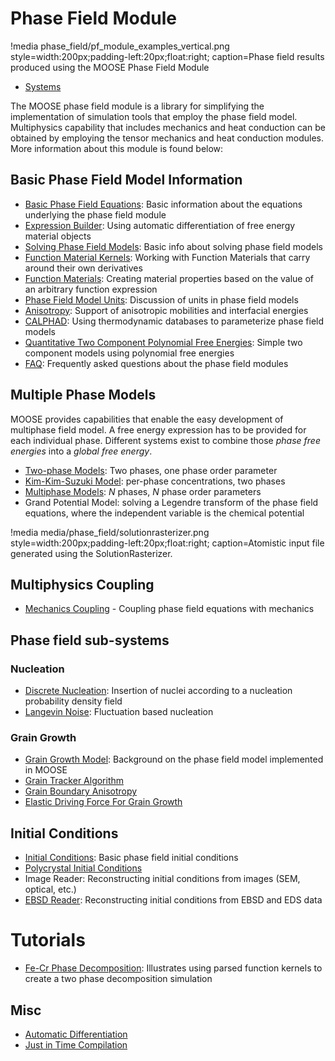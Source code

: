 # Phase Field Module

!media phase_field/pf_module_examples_vertical.png style=width:200px;padding-left:20px;float:right;
       caption=Phase field results produced using the MOOSE Phase Field Module

- [Systems](phase_field/systems.md)

The MOOSE phase field module is a library for simplifying the implementation of simulation tools that
employ the phase field model. Multiphysics capability that includes mechanics and heat conduction can
be obtained by employing the tensor mechanics and heat conduction modules. More information about
this module is found below:

## Basic Phase Field Model Information

- [Basic Phase Field Equations](phase_field/Phase_Field_Equations.md): Basic information about the equations underlying the phase field module
- [Expression Builder](FunctionMaterials/ExpressionBuilder.md): Using automatic differentiation of free energy material objects
- [Solving Phase Field Models](phase_field/Solving.md): Basic info about solving phase field models
- [Function Material Kernels](phase_field/FunctionMaterialKernels.md): Working with Function Materials that carry around their own derivatives
- [Function Materials](phase_field/FunctionMaterials.md): Creating material properties based on the value of an arbitrary function expression
- [Phase Field Model Units](phase_field/Phase_Field_Model_Units.md): Discussion of units in phase field models
- [Anisotropy](phase_field/Anisotropy.md): Support of anisotropic mobilities and interfacial energies
- [CALPHAD](phase_field/CALPHAD.md): Using thermodynamic databases to parameterize phase field models
- [Quantitative Two Component Polynomial Free Energies](phase_field/Quantitative.md): Simple two component models using polynomial free energies
- [FAQ](phase_field/FAQ.md): Frequently asked questions about the phase field modules

## Multiple Phase Models

MOOSE provides capabilities that enable the easy development of multiphase field model. A free energy expression has to be provided for each individual phase. Different systems exist to combine those _phase free energies_ into a _global free energy_.

- [Two-phase Models](MultiPhase/WBMTwoPhase.md): Two phases, one phase order parameter
- [Kim-Kim-Suzuki Model](MultiPhase/KKS.md): per-phase concentrations, two phases
- [Multiphase Models](MultiPhase/WBM.md): $N$ phases, $N$ phase order parameters
- Grand Potential Model: solving a Legendre transform of the phase field equations, where the independent variable is the chemical potential

!media media/phase_field/solutionrasterizer.png style=width:200px;padding-left:20px;float:right; caption=Atomistic input file generated using the SolutionRasterizer.

## Multiphysics Coupling

- [Mechanics Coupling](phase_field/Mechanics_Coupling.md) - Coupling phase field equations with mechanics

## Phase field sub-systems

### Nucleation

- [Discrete Nucleation](Nucleation/DiscreteNucleation.md): Insertion of nuclei according to a nucleation probability density field
- [Langevin Noise](Nucleation/LangevinNoise.md): Fluctuation based nucleation

### Grain Growth

- [Grain Growth Model](Grain_Growth_Model.md): Background on the phase field model implemented in MOOSE
- [Grain Tracker Algorithm](/GrainTracker.md)
- [Grain Boundary Anisotropy](Grain_Boundary_Anisotropy.md)
- [Elastic Driving Force For Grain Growth](Elastic_Driving_Force_Grain_Growth.md)

## Initial Conditions

- [Initial Conditions](Initial_Conditions.md): Basic phase field initial conditions
- [Polycrystal Initial Conditions](ICs/PolycrystalICs.md)
- Image Reader: Reconstructing initial conditions from images (SEM, optical, etc.)
- [EBSD Reader](ICs/EBSD.md): Reconstructing initial conditions from EBSD and EDS data

# Tutorials

- [Fe-Cr Phase Decomposition](Tutorial.md): Illustrates using parsed function kernels to create a two phase decomposition simulation

## Misc

- [Automatic Differentiation](FunctionMaterials/AutomaticDifferentiation.md)
- [Just in Time Compilation](FunctionMaterials/JITCompilation.md)
